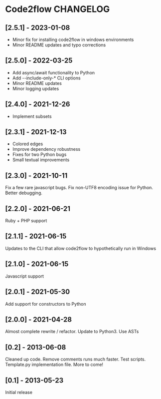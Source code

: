 # Code2flow CHANGELOG

## [2.5.1] - 2023-01-08
- Minor fix for installing code2flow in windows environments
- Minor README updates and typo corrections

## [2.5.0] - 2022-03-25
- Add async/await functionality to Python
- Add --include-only-* CLI options
- Minor README updates
- Minor logging updates

## [2.4.0] - 2021-12-26
- Implement subsets

## [2.3.1] - 2021-12-13
- Colored edges
- Improve dependency robustness
- Fixes for two Python bugs
- Small textual improvements

## [2.3.0] - 2021-10-11
Fix a few rare javascript bugs. Fix non-UTF8 encoding issue for Python. Better debugging.

## [2.2.0] - 2021-06-21
Ruby + PHP support

## [2.1.1] - 2021-06-15
Updates to the CLI that allow code2flow to hypothetically run in Windows

## [2.1.0] - 2021-06-15
Javascript support

## [2.0.1] - 2021-05-30
Add support for constructors to Python

## [2.0.0] - 2021-04-28
Almost complete rewrite / refactor. Update to Python3. Use ASTs

## [0.2] - 2013-06-08
Cleaned up code. Remove comments runs much faster. Test scripts. Template.py implementation file. More to come!

## [0.1] - 2013-05-23
Initial release
